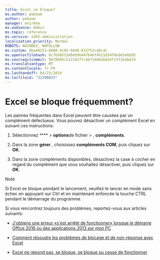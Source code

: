 ```yaml
---
title: Excel se bloque?
ms.author: pebaum
author: pebaum
manager: mnirkhe
ms.audience: Admin
ms.topic: reference
ms.service: o365-administration
localization_priority: Normal
ROBOTS: NOINDEX, NOFOLLOW
ms.custom: 0ba48253-6088-4c95-94d8-815753c46c4c
ms.openlocfilehash: 8c7b56515d6eb96447b4bf4521d34f0ede5e6b95
ms.sourcegitcommit: 9d78905c512192ffc4675468abd2efc5f2e4baf4
ms.translationtype: MT
ms.contentlocale: fr-FR
ms.lasthandoff: 04/23/2019
ms.locfileid: "32390033"
---
```

# <a name="frequent-excel-crashes"></a>Excel se bloque fréquemment?

Les pannes fréquentes dans Excel peuvent être causées par un complément défectueux. Vous pouvez désactiver un complément Excel en suivant ces instructions:
  
1. Sélectionnez **** \> **options**de fichier \> , **compléments**.
    
2. Dans la zone **gérer** , choisissez **compléments COM**, puis cliquez sur **OK**.
    
3. Dans la zone compléments disponibles, désactivez la case à cocher en regard du complément que vous souhaitez désactiver, puis cliquez sur **OK**.
    
> [!NOTE]
> Si Excel se bloque pendant le lancement, veuillez le lancer en mode sans échec en appuyant sur Ctrl et en maintenant enfoncée la touche CTRL pendant le démarrage du programme. 
  
Si vous rencontrez toujours des problèmes, reportez-vous aux articles suivants:
  
- [J'obtiens une erreur «s'est arrêté de fonctionner» lorsque je démarre Office 2016 ou des applications 2013 sur mon PC](https://support.office.com/article/52bd7985-4e99-4a35-84c8-2d9b8301a2fa.aspx)
    
- [Comment résoudre les problèmes de blocage et de non-réponse avec Excel](https://support.microsoft.com/help/2758592/how-to-troubleshoot-crashing-and-not-responding-issues-with-excel)
    
- [Excel ne répond pas, se bloque, se bloque ou cesse de fonctionner](https://support.office.com/article/37e7d3c9-9e84-40bf-a805-4ca6853a1ff4.aspx)
    
